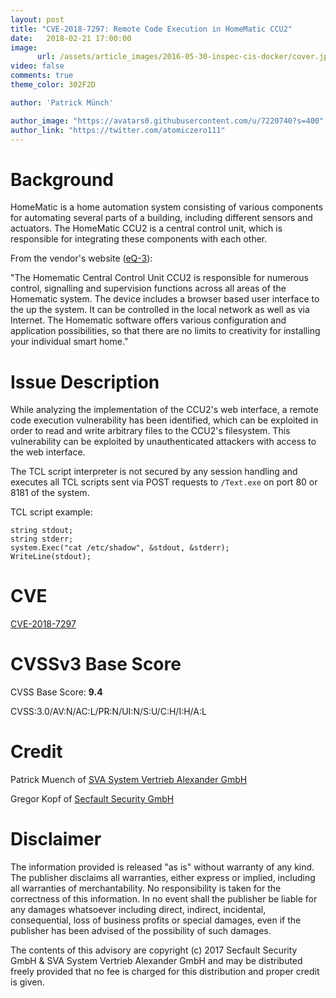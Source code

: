 ```yaml
---
layout: post
title: "CVE-2018-7297: Remote Code Execution in HomeMatic CCU2"
date:   2018-02-21 17:00:00
image:
      url: /assets/article_images/2016-05-30-inspec-cis-docker/cover.jpeg
video: false
comments: true
theme_color: 302F2D

author: 'Patrick Münch'

author_image: "https://avatars0.githubusercontent.com/u/7220740?s=400"
author_link: "https://twitter.com/atomiczero111"
---
```


# Background

HomeMatic is a home automation system consisting of various components for automating several parts of a building, including different sensors and actuators. The HomeMatic CCU2 is a central control unit, which is responsible for integrating these components with each other.

From the vendor's website ([eQ-3](http://www.eq-3.de/produkte/homematic/zentralen-und-gateways.html)):

"The Homematic Central Control Unit CCU2 is responsible for numerous control, signalling and supervision functions across all areas of the Homematic system. The device includes a browser based user interface to the up the system. It can be controlled in the local network as well as via Internet. The Homematic software offers various configuration and application possibilities, so that there are no limits to creativity for installing your individual smart home."


# Issue Description

While analyzing the implementation of the CCU2's web interface, a remote code execution vulnerability has been identified, which can be exploited in order to read and write arbitrary files to the CCU2's filesystem. This vulnerability can be exploited by unauthenticated attackers with access to the web interface.

The TCL script interpreter is not secured by any session handling and executes all TCL scripts sent via POST requests to `/Text.exe` on port 80 or 8181 of the system.

TCL script example:

```
string stdout;
string stderr;
system.Exec("cat /etc/shadow", &stdout, &stderr);
WriteLine(stdout);
```

# CVE

[CVE-2018-7297](https://cve.mitre.org/cgi-bin/cvename.cgi?name=CVE-2018-7297)

# CVSSv3 Base Score

CVSS Base Score: __9.4__

CVSS:3.0/AV:N/AC:L/PR:N/UI:N/S:U/C:H/I:H/A:L

# Credit

Patrick Muench of [SVA System Vertrieb Alexander GmbH](https://www.sva.de)

Gregor Kopf of [Secfault Security GmbH](https://secfault-security.com)

# Disclaimer

The information provided is released "as is" without warranty of any kind. The publisher disclaims all warranties, either express or implied, including all warranties of merchantability. No responsibility is taken for the correctness of this information. In no event shall the publisher be liable for any damages whatsoever including direct, indirect, incidental, consequential, loss of business profits or special damages, even if the publisher has been advised of the possibility of such damages.

The contents of this advisory are copyright (c) 2017 Secfault Security GmbH & SVA System Vertrieb Alexander GmbH and may be distributed freely provided that no fee is charged for this distribution and proper credit is given.
